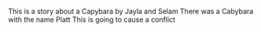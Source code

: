 This is a story about a Capybara by Jayla and Selam
There was a Cabybara with the name Platt
This is going to cause a conflict
